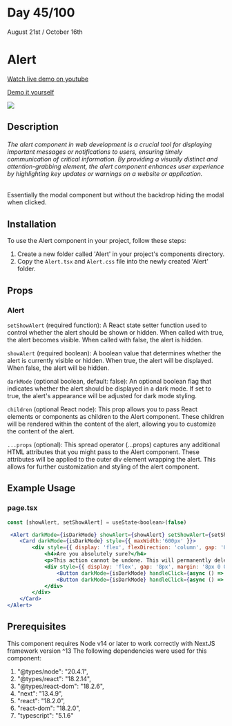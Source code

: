 # Day 45/100

August 21st / October 16th

# Alert
<a href="https://youtu.be/bJvV43ZRd0A" target="_blank">Watch live demo on youtube</a>

<a href="https://100daysofcomponents.netlify.app/Alert" target="_blank">Demo it yourself</a>

<a href="https://100daysofcomponents.netlify.app/Alert" target="_blank"><img src="https://cdn.discordapp.com/attachments/715319623637270638/1141804467243728906/image.png"/></a>  

## Description 

###### The alert component in web development is a crucial tool for displaying important messages or notifications to users, ensuring timely communication of critical information. By providing a visually distinct and attention-grabbing element, the alert component enhances user experience by highlighting key updates or warnings on a website or application.


Essentially the modal component but without the backdrop hiding the modal when clicked.

## Installation 

To use the Alert component in your project, follow these steps:

1. Create a new folder called 'Alert' in your project's components directory.
2. Copy the `Alert.tsx` and `Alert.css` file into the newly created 'Alert' folder.

## Props 
### Alert

`setShowAlert` (required function): A React state setter function used to control whether the alert should be shown or hidden. When called with true, the alert becomes visible. When called with false, the alert is hidden.

`showAlert` (required boolean): A boolean value that determines whether the alert is currently visible or hidden. When true, the alert will be displayed. When false, the alert will be hidden.

`darkMode` (optional boolean, default: false): An optional boolean flag that indicates whether the alert should be displayed in a dark mode. If set to true, the alert's appearance will be adjusted for dark mode styling.

`children` (optional React node): This prop allows you to pass React elements or components as children to the Alert component. These children will be rendered within the content of the alert, allowing you to customize the content of the alert.

`...props` (optional): This spread operator (...props) captures any additional HTML attributes that you might pass to the Alert component. These attributes will be applied to the outer div element wrapping the alert. This allows for further customization and styling of the alert component.

## Example Usage
### page.tsx
```jsx
const [showAlert, setShowAlert] = useState<boolean>(false)

 <Alert darkMode={isDarkMode} showAlert={showAlert} setShowAlert={setShowAlert}>
    <Card darkMode={isDarkMode} style={{ maxWidth:'600px' }}>
        <div style={{ display: 'flex', flexDirection: 'column', gap: '8px' }}>
            <h4>Are you absolutely sure?</h4>
            <p>This action cannot be undone. This will permanently delete your account and remove your data from our servers.</p>
            <div style={{ display: 'flex', gap: '8px', margin: '8px 0 0 auto' }}>
                <Button darkMode={isDarkMode} handleClick={async () => setShowAlert(false)} text='Cancel' variant='outline' size='l' />
                <Button darkMode={isDarkMode} handleClick={async () => setShowAlert(false)} text='Continue' variant='primary' size='l' />
            </div>
        </div>
    </Card>
</Alert>
```

## Prerequisites
This component requires Node v14 or later to work correctly with NextJS framework version ^13
The following dependencies were used for this component:
1. "@types/node": "20.4.1",
2. "@types/react": "18.2.14",
3. "@types/react-dom": "18.2.6",
4. "next": "13.4.9",
5. "react": "18.2.0",
6. "react-dom": "18.2.0",
7. "typescript": "5.1.6"

